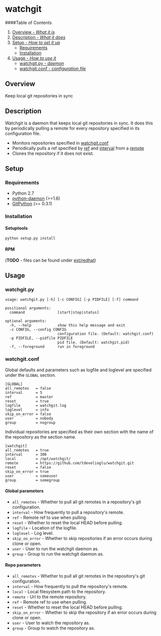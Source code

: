 # watchgit

####Table of Contents

1. [Overview - _What it is_](#overview)
2. [Description - _What it does_](#description)
3. [Setup - _How to set it up_](#setup)
    * [Requirements](#requirements)
    * [Installation](#installation)
4. [Usage - _How to use it_](#usage)
    * [watchgit.py - _daemon_](#watchgitpy)
    * [watchgit.conf - _configuration file_](#watchgitconf)

## Overview
Keep local git repositories in sync

## Description
Watchgit is a daemon that keeps local git repositories in sync. It does this by periodically pulling a remote for every repository specified in its configuration file.

* Monitors repositories specified in [watchgit.conf](#watchgitconf)
* Periodically pulls a ref specified by [ref](#watchgitconf) and [interval](#watchgitconf) from a [remote](#watchgitconf)
* Clones the repository if it does not exist.

## Setup

### Requirements
* Python 2.7
* [python-daemon](https://pypi.python.org/pypi/python-daemon/1.6) (>=1.6)
* [GitPython](http://pythonhosted.org/GitPython/0.3.2/) (>= 0.3.1)

### Installation
#### Setuptools
    python setup.py install

#### RPM
(**TODO** - files can be found under [ext/redhat](ext/redhat))

## Usage

### watchgit.py

    usage: watchgit.py [-h] [-c CONFIG] [-p PIDFILE] [-f] command

    positional arguments:
      command               [start|stop|status]

    optional arguments:
      -h, --help            show this help message and exit
      -c CONFIG, --config CONFIG
                            configuration file. (Default: watchgit.conf)
      -p PIDFILE, --pidfile PIDFILE
                            pid file. (Default: watchgit.pid)
      -f, --foreground      run in foreground

### watchgit.conf
Global defaults and parameters such as logfile and loglevel are specified under the `GLOBAL` section.

    [GLOBAL]
    all_remotes   = false
    interval      = 5
    ref           = master
    reset         = true
    logfile       = watchgit.log
    loglevel      = info
    skip_on_error = false
    user          = nobody
    group         = nogroup


Individual repositories are specified as their own section with the name of the repository as the section name.

    [watchgit]
    all_remotes   = true
    interval      = 300
    local         = /opt/watchgit/
    remote        = https://github.com/tdevelioglu/watchgit.git
    reset         = false
    skip_on_error = true
    user          = someuser
    group         = somegroup

#### Global parameters

* `all_remotes` - Whether to pull all git remotes in a repository's git configuration.
* `interval` - How frequently to pull a repository's remote.
* `ref` - Remote ref to use when pulling.
* `reset` - Whether to reset the local HEAD before pulling.
* `logfile` - Location of the logfile.
* `loglevel` - Log level.
* `skip_on_error` - Whether to skip repositories if an error occurs during clone or open.
* `user` - User to run the watchgit daemon as.
* `group` - Group to run the watchgit daemon as.

#### Repo parameters
* `all_remotes` - Whether to pull all git remotes in the repository's git configuration.
* `interval` - How frequently to pull the repository's remote.
* `local` - Local filesystem path to the repository.
* `remote` - Url to the remote repository.
* `ref` - Remote ref to use when pulling.
* `reset` - Whether to reset the local HEAD before pulling.
* `skip_on_error` - Whether to skip the repository if an error occurs during clone or open.
* `user` - User to watch the repository as.
* `group` - Group to watch the repository as.

